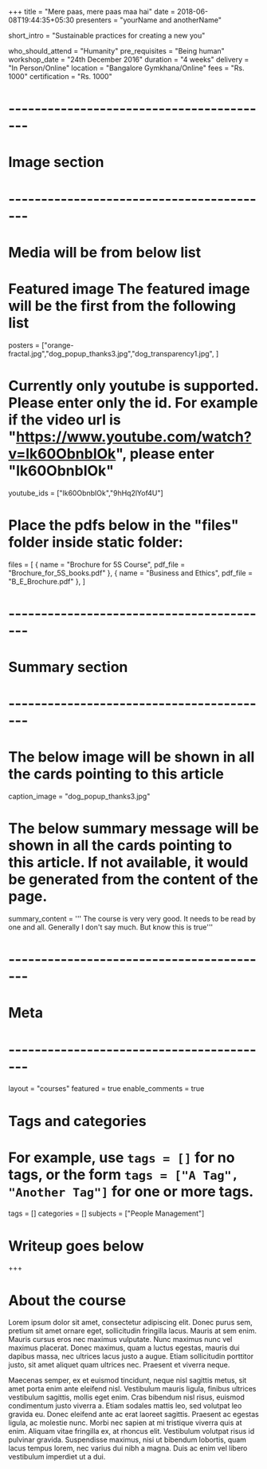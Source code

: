 +++
title = "Mere paas, mere paas maa hai"
date = 2018-06-08T19:44:35+05:30
presenters = "yourName and anotherName"

short_intro = "Sustainable practices for creating a new you"

who_should_attend = "Humanity"
pre_requisites = "Being human"
workshop_date = "24th December 2016"
duration = "4 weeks"
delivery = "In Person/Online"
location = "Bangalore Gymkhana/Online"
fees = "Rs. 1000"
certification = "Rs. 1000"

# -----------------------------------------
# Image section
# -----------------------------------------

# Media will be from below list
# Featured image The featured image will be the first from the following list
posters = ["orange-fractal.jpg","dog_popup_thanks3.jpg","dog_transparency1.jpg", ]

# Currently only youtube is supported. Please enter only the id. For example if the video url is "https://www.youtube.com/watch?v=lk60ObnbIOk", please enter "lk60ObnbIOk"
youtube_ids = ["lk60ObnbIOk","9hHq2lYof4U"]

# Place the pdfs below in the "files" folder inside static folder:
files = [
    { name = "Brochure for 5S Course", pdf_file = "Brochure_for_5S_books.pdf" },
    { name = "Business and Ethics", pdf_file = "B_E_Brochure.pdf" },
]
# -----------------------------------------
# Summary section
# -----------------------------------------

# The below image will be shown in all the cards pointing to this article
caption_image = "dog_popup_thanks3.jpg"
# The below summary message will be shown in all the cards pointing to this article. If not available, it would be generated from the content of the page.
summary_content = '''
The course is very very good. It needs to be read by one and all.
Generally I don't say much. But know this is true'''


# -----------------------------------------
# Meta
# -----------------------------------------

layout = "courses"
featured = true
enable_comments = true

# Tags and categories
# For example, use `tags = []` for no tags, or the form `tags = ["A Tag", "Another Tag"]` for one or more tags.
tags = []
categories = []
subjects = ["People Management"]

# Writeup goes below
+++
# About the course

Lorem ipsum dolor sit amet, consectetur adipiscing elit. Donec purus sem, pretium sit amet ornare eget, sollicitudin fringilla lacus. Mauris at sem enim. Mauris cursus eros nec maximus vulputate. Nunc maximus nunc vel maximus placerat. Donec maximus, quam a luctus egestas, mauris dui dapibus massa, nec ultrices lacus justo a augue. Etiam sollicitudin porttitor justo, sit amet aliquet quam ultrices nec. Praesent et viverra neque.

Maecenas semper, ex et euismod tincidunt, neque nisl sagittis metus, sit amet porta enim ante eleifend nisl. Vestibulum mauris ligula, finibus ultrices vestibulum sagittis, mollis eget enim. Cras bibendum nisl risus, euismod condimentum justo viverra a. Etiam sodales mattis leo, sed volutpat leo gravida eu. Donec eleifend ante ac erat laoreet sagittis. Praesent ac egestas ligula, ac molestie nunc. Morbi nec sapien at mi tristique viverra quis at enim. Aliquam vitae fringilla ex, at rhoncus elit. Vestibulum volutpat risus id pulvinar gravida. Suspendisse maximus, nisi ut bibendum lobortis, quam lacus tempus lorem, nec varius dui nibh a magna. Duis ac enim vel libero vestibulum imperdiet ut a dui.